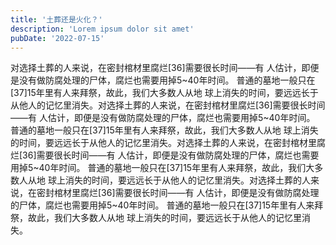 ```yaml
---
title: '土葬还是火化？'
description: 'Lorem ipsum dolor sit amet'
pubDate: '2022-07-15'
---
```




对选择土葬的人来说，在密封棺材里腐烂[36]需要很长时间——有
人估计，即便是没有做防腐处理的尸体，腐烂也需要用掉5~40年时间。
普通的墓地一般只在[37]15年里有人来拜祭，故此，我们大多数人从地
球上消失的时间，要远远长于从他人的记忆里消失。对选择土葬的人来说，在密封棺材里腐烂[36]需要很长时间——有
人估计，即便是没有做防腐处理的尸体，腐烂也需要用掉5~40年时间。
普通的墓地一般只在[37]15年里有人来拜祭，故此，我们大多数人从地
球上消失的时间，要远远长于从他人的记忆里消失。对选择土葬的人来说，在密封棺材里腐烂[36]需要很长时间——有
人估计，即便是没有做防腐处理的尸体，腐烂也需要用掉5~40年时间。
普通的墓地一般只在[37]15年里有人来拜祭，故此，我们大多数人从地
球上消失的时间，要远远长于从他人的记忆里消失。对选择土葬的人来说，在密封棺材里腐烂[36]需要很长时间——有
人估计，即便是没有做防腐处理的尸体，腐烂也需要用掉5~40年时间。
普通的墓地一般只在[37]15年里有人来拜祭，故此，我们大多数人从地
球上消失的时间，要远远长于从他人的记忆里消失。